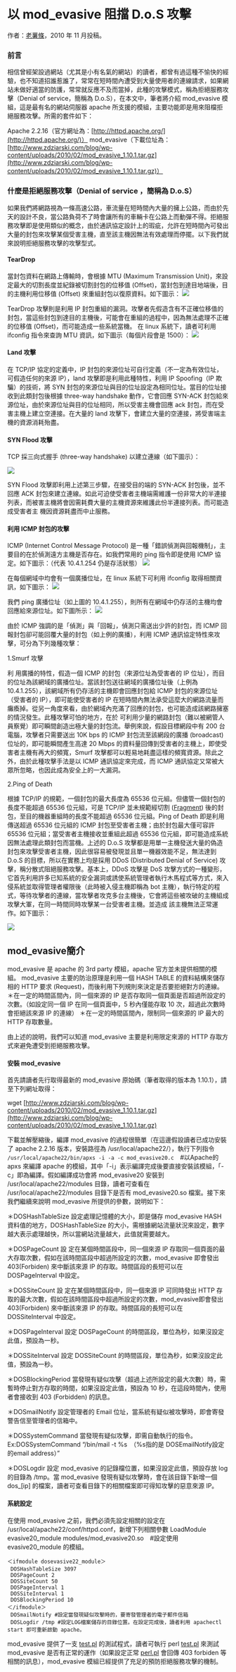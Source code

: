 # 以 mod_evasive 阻擋 D.o.S 攻擊
作者：[老薯條](http://vulscan.wynetech.com.tw)，2010 年 11 月投稿。

### 前言

相信曾經架設過網站（尤其是小有名氣的網站）的讀者，都曾有過這種不愉快的經驗，也不知道招誰惹誰了，常常在短時間內遭受到大量使用者的連線請求，如果網 站未做好適當的防護，常常就反應不及而當掉，此種的攻擊模式，稱為拒絕服務攻擊（Denial of service，簡稱為 D.o.S），在本文中，筆者將介紹 mod_evasive 模組，這是最有名的網站伺服器 apache 所支援的模組，主要功能即是用來阻檔拒絕服務攻擊。所需的套件如下：

Apache 2.2.16（官方網址為：[http://httpd.apache.org/](http://httpd.apache.org/)）
mod_evasive（下載位址為：[http://www.zdziarski.com/blog/wp-content/uploads/2010/02/mod_evasive_1.10.1.tar.gz](http://www.zdziarski.com/blog/wp-content/uploads/2010/02/mod_evasive_1.10.1.tar.gz)）

### 什麼是拒絕服務攻擊（Denial of service ，簡稱為 D.o.S）

如果我們將網路視為一條高速公路，車流量在短時間內大量的擁上公路，而由於先天的設計不良，當公路負荷不了時會讓所有的車輛卡在公路上而動彈不得。拒絕服 務攻擊即是使用類似的概念，由於通訊協定設計上的瑕疵，允許在短時間內可發出大量的封包來攻擊某個受害主機，直至該主機因無法有效處理而停擺。以下我們就 來說明拒絕服務攻擊的攻擊型式。

#### TearDrop

當封包資料在網路上傳輸時，會根據 MTU (Maximum Transmission Unit)，來設定最大的切割長度並紀錄被切割封包的位移值 (Offset)，當封包到達目地端後，目的主機利用位移值 (Offset) 來重組封包以復原資料。如下圖示：
 [![](http://www.openfoundry.org/images/101109/mod_evasive/image001.png)](http://www.openfoundry.org/images/101109/mod_evasive/image001.png)

TearDrop 攻擊則是利用 IP 封包重組的漏洞。攻擊者先假造含有不正確位移值的封包，當這些封包到達目的主機後，可能會在重組的過程中，因為無法處理不正確的位移值 (Offset)，而可能造成一些系統當機。
 在 linux 系統下，讀者可利用 ifconfig 指令來查詢 MTU 資訊，如下圖示（每個片段會是 1500）：
[![](http://www.openfoundry.org/images/101109/mod_evasive/image003.png)](http://www.openfoundry.org/images/101109/mod_evasive/image003.png)

#### Land 攻擊

在 TCP/IP 協定的定義中，IP 封包的來源位址可自行定義（不一定為有效位址，可假造任何的來源 IP），land 攻擊即是利用此種特性，利用 IP Spoofing（IP 欺騙）的技術，將 SYN 封包的來源位址與目的位址設定為相同位址。當目的位址接收到此類封包後根據 three-way handshake 動作，它會回應 SYN-ACK 封包給來源位址，由於來源位址與目的位址相同，所以受害主機會回應 ack 封包，而在受害主機上建立空連接。在大量的 land 攻擊下，會建立大量的空連接，將受害端主機的資源消耗殆盡。

#### SYN Flood 攻擊

TCP 採三向式握手 (three-way handshake) 以建立連線（如下圖示）：

[![](http://www.openfoundry.org/images/101109/mod_evasive/image005.png)](http://www.openfoundry.org/images/101109/mod_evasive/image005.png)

SYN Flood 攻擊即利用上述第三步驟，在接受目的端的 SYN-ACK 封包後，並不回應 ACK 封包來建立連線。如此可迫使受害者主機端需維護一份非常大的半連接列表，而被害主機將會因需耗費大量的主機資源來維護此份半連接列表。而可能造成受害者主 機因資源耗盡而中止服務。

#### 利用 ICMP 封包的攻擊

ICMP (Internet Control Message Protocol) 是一種「錯誤偵測與回報機制」，主要目的在於偵測遠方主機是否存在。如我們常用的 ping 指令即是使用 ICMP 協定。如下圖示：（代表 10.4.1.254 仍是存活狀態）
 [![](http://www.openfoundry.org/images/101109/mod_evasive/image007.png)](http://www.openfoundry.org/images/101109/mod_evasive/image007.png)

在每個網域中均會有一個廣播位址，在 linux 系統下可利用 ifconfig 取得相關資訊，如下圖示：
 [![](http://www.openfoundry.org/images/101109/mod_evasive/image009.png)](http://www.openfoundry.org/images/101109/mod_evasive/image009.png)

我們 ping 廣播位址（如上圖的 10.4.1.255），則所有在網域中仍存活的主機均會回應給來源位址。如下圖所示：
 [![](http://www.openfoundry.org/images/101109/mod_evasive/image011.png)](http://www.openfoundry.org/images/101109/mod_evasive/image011.png)

由於 ICMP 強調的是「偵測」與「回報」，偵測只需送出少許的封包，而 ICMP 回報封包卻可能回覆大量的封包（如上例的廣播），利用 ICMP 通訊協定特性來攻擊，可分為下列幾種攻擊：

1.Smurf 攻擊

利 用廣播的特性，假造一個 ICMP 的封包（來源位址為受害者的 IP 位址），而目的位址為該網域的廣播位址。當該封包送往網域的廣播位址後（上例為 10.4.1.255），該網域所有仍存活的主機即會回應封包給 ICMP 封包的來源位址（受害者的 IP），即可能使受害者的 IP 在短時間內無法承受這麼大的網路流量而癱瘓掉。從另一角度來看，由於網域內充滿了回應的封包，也可能造成該網路擁塞的情況發生。此種攻擊可怕的地方，在於 可利用少量的網路封包（難以被網管人員察覺）即可瞬間創造出極大量的封包流。舉例來說，假設目標網段中有 200 台電腦，攻擊者只需要送出 10K bps 的 ICMP 封包流至該網段的廣播 (broadcast) 位址的，即可能瞬間產生高達 20 Mbps 的資料量回傳到受害者的主機上，即使受害者主機有再大的頻寬，Smurf 攻擊都可以輕易地耗盡這樣的頻寬資源。除此之外，由於此種攻擊手法是以 ICMP 通訊協定來完成，而 ICMP 通訊協定又常被大眾所忽略，也因此成為安全上的一大漏洞。

2.Ping of Death

根據 TCP/IP 的規範，一個封包的最大長度為 65536 位元組。但儘管一個封包的長度不能超過 65536 位元組，可是 TCP/IP 並未規範經切割 ([Fragment](http://dns-learning.twnic.net.tw/internet/intro6.html#h)) 後的封包，至目的機器重組時的長度不能超過 65536 位元組。Ping of Death 即是利用傳送超過 65536 位元組的 ICMP 封包至受害者主機；由於封包最大僅可容許 65536 位元組；當受害者主機接收並重組此超過 65536 位元組，即可能造成系統因無法處理此類封包而當機。上述的 D.o.S 攻擊都是用單一主機發送大量的偽造封包來攻擊受害者主機，因此很容易被發現並且單一機器效能不足，無法達到 D.o.S 的目標，所以在實務上均是採用 DDoS (Distributed Denial of Service) 攻擊，稱分散式阻絕服務攻擊。基本上，DDoS 攻擊是 DoS 攻擊方式的一種變形，它首先利用許多已知系統的安全漏洞或誘使系統管理者執行木馬程式等方式，來入侵系統並取得管理者權限後（此時被入侵主機即稱為 bot 主機），執行特定的程式，等待攻擊者的連線，當攻擊者攻克多台主機後，它會將這些被攻破的主機組成攻擊大軍，在同一時間同時攻擊某一台受害者主機。並造成 該主機無法正常運作。如下圖示：

[![](http://www.openfoundry.org/images/101109/mod_evasive/attack.jpg)](http://www.openfoundry.org/images/101109/mod_evasive/attack.jpg)

## mod_evasive簡介

mod_evasive 是 apache 的 3rd party 模組，apache 官方並未提供相關的模組。
 mod_evasive 主要的防治原理是利用一個 HASH TABLE 的資料結構來儲存相的 HTTP 要求 (Request)，而後利用下列規則來決定是否要拒絕對方的連線。
 ＊在一定的時間區間內，同一個來源的 IP 是否存取同一個頁面是否超過所設定的次數。（如設定同一個 IP 在同一個頁面中，5 秒內僅能存取 10 次，超過此次數時會拒絕該來源 IP 的連線）
 ＊在一定的時間區間內，限制同一個來源的 IP 最大的 HTTP 存取數量。

由上述的說明，我們可以知道 mod_evasive 主要是利用限定來源的 HTTP 存取方式來避免遭受到拒絕服務攻擊。

#### 安裝 mod_evasive

首先請讀者先行取得最新的 mod_evasive 原始碼（筆者取得的版本為 1.10.1），請至下列網址取得：

wget [http://www.zdziarski.com/blog/wp-content/uploads/2010/02/mod_evasive_1.10.1.tar.gz](http://www.zdziarski.com/blog/wp-content/uploads/2010/02/mod_evasive_1.10.1.tar.gz)

下載並解壓縮後，編譯 mod_evasive 的過程很簡單（在這邊假設讀者已成功安裝了 apache 2.2.16 版本，安裝路徑為 /usr/local/apache22/），執行下列指令``` /usr/local/apache22/bin/apxs -i -a -c mod_evasive20.c```　#以Apache的apxs 來編譯 apache 的模組，其中「-i」表示編譯完成後要直接安裝該模組，「-c」即為編譯。假如編譯成功會將 mod_evasive20 安裝到 /usr/local/apache22/modules 目錄，讀者可查看在 /usr/local/apache22/modules 目錄下是否有 mod_evasive20.so 檔案。接下來我們繼續來說明 mod_evasive 所提供的參數，說明如下：

＊DOSHashTableSize
 設定處理記憶體的大小，即是儲存 mod_evasive HASH 資料值的地方，DOSHashTableSize 的大小，需根據網站流量狀況來設定，數字越大表示處理越快，所以當網站流量越大，此值就需要越大。

＊DOSPageCount
 設 定在某個時間區段中，同一個來源 IP 存取同一個頁面的最大存取次數，假如在該時間區段中超過所設定的次數，mod_evasive 即會發出 403(Forbiden) 來中斷該來源 IP 的存取。時間區段的長短可以在 DOSPageInterval 中設定。

＊DOSSiteCount
 設 定在某個時間區段中，同一個來源 IP 可同時發出 HTTP 存取的最大次數，假如在該時間區段中超過所設定的次數，mod_evasive即會發出 403(Forbiden) 來中斷該來源 IP 的存取。時間區段的長短可以在 DOSSiteInterval 中設定。

＊DOSPageInterval
 設定 DOSPageCount 的時間區段，單位為秒，如果沒設定此值，預設為一秒。

＊DOSSiteInterval
 設定 DOSSiteCount 的時間區段，單位為秒，如果沒設定此值，預設為一秒。

＊DOSBlockingPeriod
 當發現有疑似攻擊（超過上述所設定的最大次數）時，需暫時停止對方存取的時間，如果沒設定此值，預設為 10 秒，在這段時間內，使用者會接收到 403 (Forbidden) 的訊息。

＊DOSmailNotify
 設定管理者的 Email 位址，當系統有疑似被攻擊時，即會寄發警告信至管理者的信箱中。

＊DOSSystemCommand
 當發現有疑似攻擊，即需自動執行的指令。Ex:DOSSystemCommand “/bin/mail -t %s　（%s指的是 DOSEmailNotify設定的email address）”

＊DOSLogdir
 設定 mod_evasive 的記錄檔位置，如果沒設定此值，預設存放 log 的目錄為 /tmp。當 mod_evasive 發現有疑似攻擊時，會在該目錄下新增一個 dos_[ip] 的檔案，讀者可查看目錄下的相關檔案即可得知攻擊的惡意來源 IP。

#### 系統設定

在使用 mod_evasive 之前，我們必須先設定相關的設定在 /usr/local/apache22/conf/httpd.conf，新增下列相關參數 LoadModule evasive20_module modules/mod_evasive20.so　#設定使用 evasive20_module 的模組。
```
＜ifmodule dosevasive22_module＞
 DOSHashTableSize 3097　
 DOSPageCount 2
 DOSSiteCount 50
 DOSPageInterval 1
 DOSSiteInterval 1
 DOSBlockingPeriod 10
＜/ifmodule＞
 DOSmailNotify #設定當發現疑似攻擊時的，要寄發管理者的電子郵件信箱
 DOSLogdir /tmp #設定LOG檔案儲存的目錄位置。在設定完成後，讀者利用 apachectl start 即可重新啟動 apache。
```
mod_evasive 提供了一支 [test.pl](http://test.pl/) 的測試程式，讀者可執行 perl [test.pl](http://test.pl/) 來測試 mod_evasive 是否有正常的運作（如果設定正常 [perl.pl](http://perl.pl/) 會回傳 403 forbiden 等相關的訊息），mod_evasive 模組已經提供了充足的預防拒絕服務攻擊的機制。
